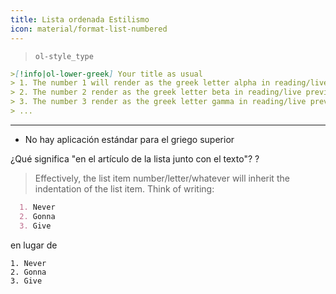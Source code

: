 ```yaml
---
title: Lista ordenada Estilismo
icon: material/format-list-numbered
---
```

> `ol-style_type`

```md
>[!info|ol-lower-greek] Your title as usual
> 1. The number 1 will render as the greek letter alpha in reading/live preview
> 2. The number 2 render as the greek letter beta in reading/live preview
> 3. The number 3 render as the greek letter gamma in reading/live preview
> ...
```

___
- No hay aplicación estándar para el griego superior

¿Qué significa "en el artículo de la lista junto con el texto"?
?
> Effectively, the list item number/letter/whatever will inherit the indentation of the list item. Think of writing:
```md
  1. Never
  2. Gonna
  3. Give
```

en lugar de
```
1. Never
2. Gonna
3. Give
```